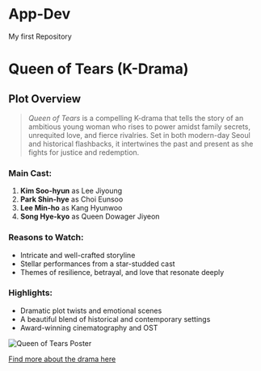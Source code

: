 # App-Dev
My first Repository
# Queen of Tears (K-Drama)

## Plot Overview
> *Queen of Tears* is a compelling K-drama that tells the story of an ambitious young woman who rises to power amidst family secrets, unrequited love, and fierce rivalries. Set in both modern-day Seoul and historical flashbacks, it intertwines the past and present as she fights for justice and redemption.

### Main Cast:
1. **Kim Soo-hyun** as Lee Jiyoung
2. **Park Shin-hye** as Choi Eunsoo
3. **Lee Min-ho** as Kang Hyunwoo
4. **Song Hye-kyo** as Queen Dowager Jiyeon

### Reasons to Watch:
- Intricate and well-crafted storyline
- Stellar performances from a star-studded cast
- Themes of resilience, betrayal, and love that resonate deeply

### Highlights:
- Dramatic plot twists and emotional scenes
- A beautiful blend of historical and contemporary settings
- Award-winning cinematography and OST

![Queen of Tears Poster](https://example.com/queen-of-tears-poster.jpg)

[Find more about the drama here](https://example.com/queen-of-tears-details)
